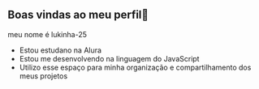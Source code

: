 ## Boas vindas ao meu perfil💙

meu nome é lukinha-25

- Estou estudano na Alura
- Estou me desenvolvendo na linguagem do JavaScript
- Utilizo esse espaço para minha organização e compartilhamento dos meus projetos 
